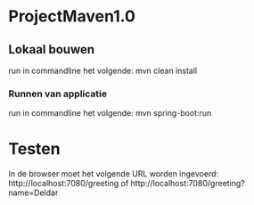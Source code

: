 #  ProjectMaven1.0

##  Lokaal bouwen
run in commandline het volgende: mvn clean install
### Runnen van applicatie
run in commandline het volgende: mvn spring-boot:run

# Testen

In de browser moet het volgende URL worden ingevoerd: http://localhost:7080/greeting 
of http://localhost:7080/greeting?name=Deldar

